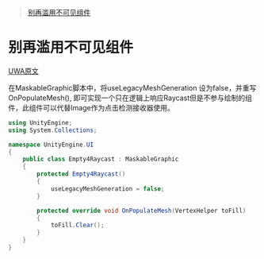 >[别再滥用不可见组件](#1)

# <div id = "1">别再滥用不可见组件<div>

[UWA原文](https://blog.uwa4d.com/archives/fillrate.html)

在MaskableGraphic脚本中，将useLegacyMeshGeneration 设为false，并重写OnPopulateMesh(), 即可实现一个只在逻辑上响应Raycast但是不参与绘制的组件，此组件可以代替Image作为点击检测接收器使用。

```C#
using UnityEngine;
using System.Collections;

namespace UnityEngine.UI
{
    public class Empty4Raycast : MaskableGraphic
    {
        protected Empty4Raycast()
        {
            useLegacyMeshGeneration = false;
        }

        protected override void OnPopulateMesh(VertexHelper toFill)
        {
            toFill.Clear();
        }
    }
}
```

